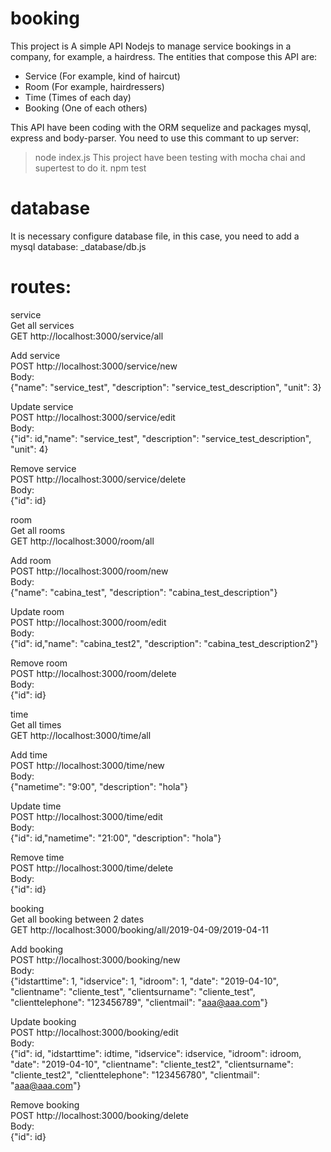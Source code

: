 # booking
This project is A simple API Nodejs to manage service bookings in a company, for example, a hairdress. The entities that compose this API are:
- Service (For example, kind of haircut)
- Room (For example, hairdressers)
- Time (Times of each day)
- Booking (One of each others)

This API have been coding with the ORM sequelize and packages mysql, express and body-parser.
You need to use this commant to up server:
> node index.js
This project have been testing with mocha chai and supertest to do it.
> npm test

# database
It is necessary configure database file, in this case, you need to add a mysql database:
_database/db.js

# routes:
service <br />
Get all services <br />
GET http://localhost:3000/service/all <br />

Add service <br />
POST http://localhost:3000/service/new <br />
Body: <br />
    {"name": "service_test", "description": "service_test_description", "unit": 3} <br />

Update service <br />
POST http://localhost:3000/service/edit <br />
Body: <br />
    {"id": id,"name": "service_test", "description": "service_test_description", "unit": 4} <br />

Remove service <br />
POST http://localhost:3000/service/delete <br />
Body: <br />
    {"id": id} <br />

room <br />
Get all rooms <br />
GET http://localhost:3000/room/all <br />

Add room <br />
POST http://localhost:3000/room/new <br />
Body: <br />
    {"name": "cabina_test", "description": "cabina_test_description"} <br />

Update room <br />
POST http://localhost:3000/room/edit <br />
Body: <br />
    {"id": id,"name": "cabina_test2", "description": "cabina_test_description2"} <br />

Remove room <br />
POST http://localhost:3000/room/delete <br />
Body: <br />
    {"id": id} <br />

time <br />
Get all times <br />
GET http://localhost:3000/time/all <br />

Add time <br />
POST http://localhost:3000/time/new <br />
Body: <br />
    {"nametime": "9:00", "description": "hola"} <br />

Update time <br />
POST http://localhost:3000/time/edit <br />
Body: <br />
    {"id": id,"nametime": "21:00", "description": "hola"} <br />

Remove time <br />
POST http://localhost:3000/time/delete <br />
Body: <br />
    {"id": id} <br />

booking <br />
Get all booking between 2 dates <br />
GET http://localhost:3000/booking/all/2019-04-09/2019-04-11 <br />

Add booking <br />
POST http://localhost:3000/booking/new <br />
Body: <br />
    {"idstarttime": 1, "idservice": 1, "idroom": 1,
    "date": "2019-04-10",
    "clientname": "cliente_test", "clientsurname": "cliente_test", 
    "clienttelephone": "123456789", "clientmail": "aaa@aaa.com"} <br />

Update booking <br />
POST http://localhost:3000/booking/edit <br />
Body: <br />
    {"id": id, "idstarttime": idtime, "idservice": idservice, "idroom": idroom,
    "date": "2019-04-10",
    "clientname": "cliente_test2", "clientsurname": "cliente_test2", 
    "clienttelephone": "123456780", "clientmail": "aaa@aaa.com"} <br />

Remove booking <br />
POST http://localhost:3000/booking/delete <br />
Body: <br />
    {"id": id} <br />